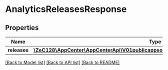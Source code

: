 # AnalyticsReleasesResponse

## Properties
Name | Type | Description | Notes
------------ | ------------- | ------------- | -------------
**releases** | [**\ZeC128\AppCenter\AppCenterApi\V01publicappsownerNameappNameinstallAnalyticsReleases[]**](V01publicappsownerNameappNameinstallAnalyticsReleases.md) |  | [optional] 

[[Back to Model list]](../README.md#documentation-for-models) [[Back to API list]](../README.md#documentation-for-api-endpoints) [[Back to README]](../README.md)


